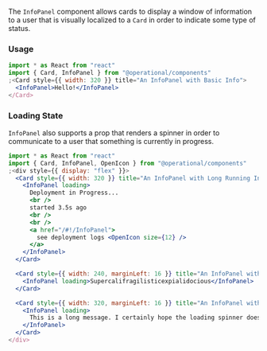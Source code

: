 The `InfoPanel` component allows cards to display a window of information to a user that is visually localized to a `Card` in order to indicate some type of status.

### Usage

```jsx
import * as React from "react"
import { Card, InfoPanel } from "@operational/components"
;<Card style={{ width: 320 }} title="An InfoPanel with Basic Info">
  <InfoPanel>Hello!</InfoPanel>
</Card>
```

### Loading State

`InfoPanel` also supports a prop that renders a spinner in order to communicate to a user that something is currently in progress.

```jsx
import * as React from "react"
import { Card, InfoPanel, OpenIcon } from "@operational/components"
;<div style={{ display: "flex" }}>
  <Card style={{ width: 320 }} title="An InfoPanel with Long Running Info">
    <InfoPanel loading>
      Deployment in Progress...
      <br />
      started 3.5s ago
      <br />
      <br />
      <a href="/#!/InfoPanel">
        see deployment logs <OpenIcon size={12} />
      </a>
    </InfoPanel>
  </Card>

  <Card style={{ width: 240, marginLeft: 16 }} title="An InfoPanel with a Long Word">
    <InfoPanel loading>Supercalifragilisticexpialidocious</InfoPanel>
  </Card>

  <Card style={{ width: 320, marginLeft: 16 }} title="An InfoPanel with a Long Message">
    <InfoPanel loading>
      This is a long message. I certainly hope the loading spinner does not eclipse the text.
    </InfoPanel>
  </Card>
</div>
```

